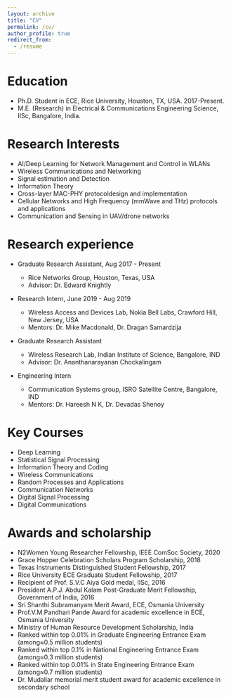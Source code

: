 ```yaml
---
layout: archive
title: "CV"
permalink: /cv/
author_profile: true
redirect_from:
  - /resume
---
```


Education
======
* Ph.D. Student in ECE, Rice University, Houston, TX, USA. 2017-Present.
* M.E. (Research) in Electrical & Communications Engineering Science, IISc, Bangalore, India.

**Research Interests**
======
- AI/Deep Learning for Network Management and Control in WLANs 
- Wireless Communications and Networking
- Signal estimation and Detection
- Information Theory
- Cross-layer MAC-PHY protocoldesign and implementation
- Cellular Networks and High Frequency (mmWave and THz) protocols and applications 
- Communication and Sensing in UAV/drone networks

Research experience
======
* Graduate Research Assistant, Aug 2017 - Present
  * Rice Networks Group, Houston, Texas, USA
  * Advisor:  Dr.  Edward Knightly

* Research Intern, June 2019 - Aug 2019
  * Wireless Access and Devices Lab, Nokia Bell Labs, Crawford Hill, New Jersey, USA
  * Mentors:  Dr.  Mike Macdonald, Dr.  Dragan Samardzija
 
* Graduate Research Assistant
  * Wireless Research Lab, Indian Institute of Science, Bangalore, IND 
  * Advisor:  Dr.  Ananthanarayanan Chockalingam
  
* Engineering Intern
  * Communication Systems group, ISRO Satellite Centre, Bangalore, IND
  * Mentors:  Dr.  Hareesh N K, Dr.  Devadas Shenoy
  
Key Courses 
======
* Deep Learning
* Statistical Signal Processing
* Information Theory and Coding
* Wireless Communications 
* Random Processes and Applications
* Communication Networks
* Digital Signal Processing
* Digital Communications


Awards and scholarship
======
* N2Women Young Researcher Fellowship, IEEE ComSoc Society, 2020
* Grace Hopper Celebration Scholars Program Scholarship, 2018
* Texas Instruments Distinguished Student Fellowship, 2017
* Rice University ECE Graduate Student Fellowship, 2017
* Recipient of Prof. S.V.C Aiya Gold medal, IISc, 2016
* President A.P.J. Abdul Kalam Post-Graduate Merit Fellowship, Government of India, 2016
* Sri Shanthi Subramanyam Merit Award, ECE, Osmania University
* Prof.V.M.Pandhari Pande Award for academic excellence in ECE, Osmania University
* Ministry of Human Resource Development Scholarship, India
* Ranked within top 0.01% in Graduate Engineering Entrance Exam (among≈0.5 million students)
* Ranked within top 0.1% in National Engineering Entrance Exam (among≈0.3 million students)
* Ranked within top 0.01% in State Engineering Entrance Exam (among≈0.7 million students)
* Dr. Mudaliar memorial merit student award for academic excellence in secondary school
